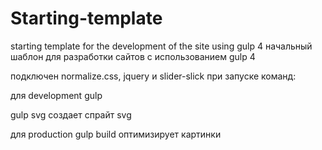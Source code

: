 # Starting-template
starting template for the development of the site using gulp 4
начальный шаблон для разработки сайтов с использованием gulp 4

подключен normalize.css, jquery и slider-slick
при запуске команд:

для development gulp 

gulp svg создает спрайт svg

для production
gulp build оптимизирует картинки 
